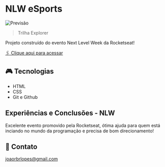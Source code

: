 # NLW eSports 

![Previsão](./.github/Previsão.png)

 >Trilha Explorer

Projeto construído do 
evento Next Level Week 
da Rocketseat!

[🖇 Clique aqui para acessar](https://joao-lops.github.io/NLW-eSports-Explorer/)

## 🎮 Tecnologias

- HTML
- CSS
- Git e Github

## Experiências e Conclusões - NLW

Excelente evento promovido pela Rocketseat, ótima ajuda para quem está inciando no mundo da programação e precisa de bom direcionamento!

## 📧 Contato

joaorbrlopes@gmail.com